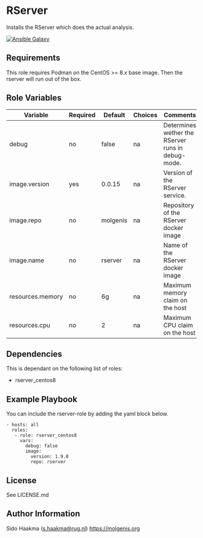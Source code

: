 RServer
=========
Installs the RServer which does the actual analysis. 

[![Ansible Galaxy](https://img.shields.io/badge/ansible-galaxy-rserver-blue.svg)](https://galaxy.ansible.com/molgenis/armadillo1/)

Requirements
------------
This role requires Podman on the CentOS >= 8.x base image. Then the rserver will run out of the box.

Role Variables
--------------
| Variable                | Required | Default  | Choices  | Comments                                          |
|-------------------------|----------|----------|----------|---------------------------------------------------|
| debug                   | no       | false    | na       | Determines wether the RServer runs in debug-mode. |
| image.version           | yes      | 0.0.15   | na       | Version of the RServer service.                   |
| image.repo              | no       | molgenis | na       | Repository of the RServer docker image            |
| image.name              | no       | rserver  | na       | Name of the RServer docker image                  |
| resources.memory        | no       | 6g       | na       | Maximum memory claim on the host                  |
| resources.cpu           | no       | 2        | na       | Maximum CPU claim on the host                     |

Dependencies
------------
This is dependant on the following list of roles:
- rserver_centos8

Example Playbook
----------------
You can include the rserver-role by adding the yaml block below.

    - hosts: all
      roles:
       - role: rserver_centos8
         vars:
           debug: false
           image:
             version: 1.9.0
             repo: rserver
             
           
License
-------
See LICENSE.md

Author Information
------------------
Sido Haakma (s.haakma@rug.nl)
https://molgenis.org